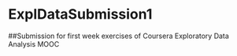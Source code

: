 # ExplDataSubmission1
##Submission for first week exercises of Coursera Exploratory Data Analysis MOOC
